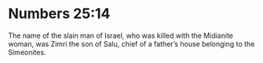 # Numbers 25:14

The name of the slain man of Israel, who was killed with the Midianite woman, was Zimri the son of Salu, chief of a father’s house belonging to the Simeonites.
